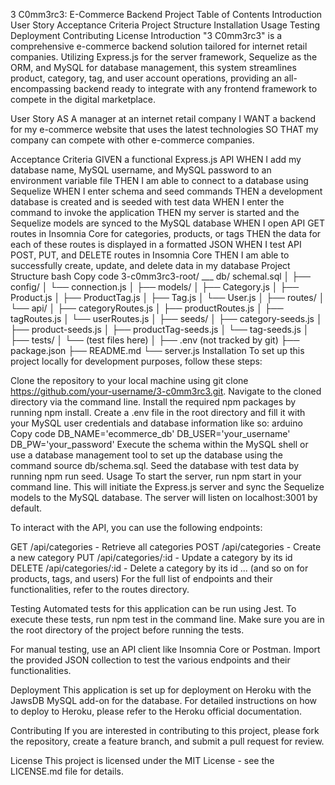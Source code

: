 3 C0mm3rc3: E-Commerce Backend Project
Table of Contents
Introduction
User Story
Acceptance Criteria
Project Structure
Installation
Usage
Testing
Deployment
Contributing
License
Introduction
"3 C0mm3rc3" is a comprehensive e-commerce backend solution tailored for internet retail companies. Utilizing Express.js for the server framework, Sequelize as the ORM, and MySQL for database management, this system streamlines product, category, tag, and user account operations, providing an all-encompassing backend ready to integrate with any frontend framework to compete in the digital marketplace.

User Story
AS A manager at an internet retail company
I WANT a backend for my e-commerce website that uses the latest technologies
SO THAT my company can compete with other e-commerce companies.

Acceptance Criteria
GIVEN a functional Express.js API
WHEN I add my database name, MySQL username, and MySQL password to an environment variable file
THEN I am able to connect to a database using Sequelize
WHEN I enter schema and seed commands
THEN a development database is created and is seeded with test data
WHEN I enter the command to invoke the application
THEN my server is started and the Sequelize models are synced to the MySQL database
WHEN I open API GET routes in Insomnia Core for categories, products, or tags
THEN the data for each of these routes is displayed in a formatted JSON
WHEN I test API POST, PUT, and DELETE routes in Insomnia Core
THEN I am able to successfully create, update, and delete data in my database
Project Structure
bash
Copy code
3-c0mm3rc3-root/
___ db/ schemal.sql
│
├── config/
│   └── connection.js
│
├── models/
│   ├── Category.js
│   ├── Product.js
│   ├── ProductTag.js
│   ├── Tag.js
│   └── User.js
│
├── routes/
│   └── api/
│       ├── categoryRoutes.js
│       ├── productRoutes.js
│       ├── tagRoutes.js
│       └── userRoutes.js
│
├── seeds/
│   ├── category-seeds.js
│   ├── product-seeds.js
│   ├── productTag-seeds.js
│   └── tag-seeds.js
│
├── tests/
│   └── (test files here)
│
├── .env (not tracked by git)
├── package.json
├── README.md
└── server.js
Installation
To set up this project locally for development purposes, follow these steps:

Clone the repository to your local machine using git clone https://github.com/your-username/3-c0mm3rc3.git.
Navigate to the cloned directory via the command line.
Install the required npm packages by running npm install.
Create a .env file in the root directory and fill it with your MySQL user credentials and database information like so:
arduino
Copy code
DB_NAME='ecommerce_db'
DB_USER='your_username'
DB_PW='your_password'
Execute the schema within the MySQL shell or use a database management tool to set up the database using the command source db/schema.sql.
Seed the database with test data by running npm run seed.
Usage
To start the server, run npm start in your command line. This will initiate the Express.js server and sync the Sequelize models to the MySQL database. The server will listen on localhost:3001 by default.

To interact with the API, you can use the following endpoints:

GET /api/categories - Retrieve all categories
POST /api/categories - Create a new category
PUT /api/categories/:id - Update a category by its id
DELETE /api/categories/:id - Delete a category by its id
... (and so on for products, tags, and users)
For the full list of endpoints and their functionalities, refer to the routes directory.

Testing
Automated tests for this application can be run using Jest. To execute these tests, run npm test in the command line. Make sure you are in the root directory of the project before running the tests.

For manual testing, use an API client like Insomnia Core or Postman. Import the provided JSON collection to test the various endpoints and their functionalities.

Deployment
This application is set up for deployment on Heroku with the JawsDB MySQL add-on for the database. For detailed instructions on how to deploy to Heroku, please refer to the Heroku official documentation.

Contributing
If you are interested in contributing to this project, please fork the repository, create a feature branch, and submit a pull request for review.

License
This project is licensed under the MIT License - see the LICENSE.md file for details.